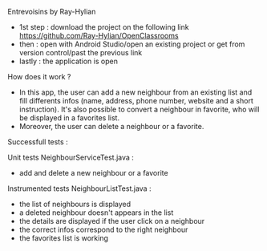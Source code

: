 Entrevoisins by Ray-Hylian

* 1st step : download the project on the following link https://github.com/Ray-Hylian/OpenClassrooms
* then : open with Android Studio/open an existing project or get from version control/past the previous link
* lastly : the application is open

How does it work ?
* In this app, the user can add a new neighbour from an existing list and fill differents infos (name, address, phone number, website and a short instruction). It's also possible to convert a neighbour in favorite, who will be displayed in a favorites list.
* Moreover, the user can delete a neighbour or a favorite. 

Successfull tests :

Unit tests
NeighbourServiceTest.java : 
- add and delete a new neighbour or a favorite

Instrumented tests 
NeighbourListTest.java : 
- the list of neighbours is displayed
- a deleted neighbour doesn't appears in the list
- the details are displayed if the user click on a neighbour
- the correct infos correspond to the right neighbour
- the favorites list is working

